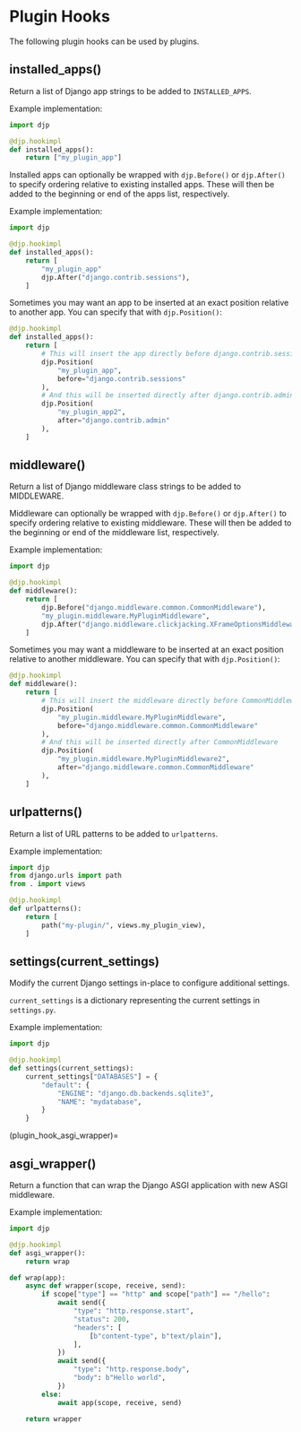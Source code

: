 # Plugin Hooks

The following plugin hooks can be used by plugins.

## installed_apps()

Return a list of Django app strings to be added to `INSTALLED_APPS`.

Example implementation:

```python
import djp

@djp.hookimpl
def installed_apps():
    return ["my_plugin_app"]
```

Installed apps can optionally be wrapped with `djp.Before()` or `djp.After()` to specify ordering relative to existing installed apps. These will then be added to the beginning or end of the apps list, respectively.

Example implementation: 

```python
import djp

@djp.hookimpl
def installed_apps():
    return [
        "my_plugin_app"
        djp.After("django.contrib.sessions"),
    ]
```

Sometimes you may want an app to be inserted at an exact position relative to another app. You can specify that with `djp.Position()`:

```python
@djp.hookimpl
def installed_apps():
    return [
        # This will insert the app directly before django.contrib.sessions
        djp.Position(
            "my_plugin_app",
            before="django.contrib.sessions"
        ),
        # And this will be inserted directly after django.contrib.admin
        djp.Position(
            "my_plugin_app2",
            after="django.contrib.admin"
        ),
    ]
```


## middleware()

Return a list of Django middleware class strings to be added to MIDDLEWARE.

Middleware can optionally be wrapped with `djp.Before()` or `djp.After()` to specify ordering relative to existing middleware. These will then be added to the beginning or end of the middleware list, respectively.

Example implementation:

```python
import djp

@djp.hookimpl
def middleware():
    return [
        djp.Before("django.middleware.common.CommonMiddleware"),
        "my_plugin.middleware.MyPluginMiddleware",
        djp.After("django.middleware.clickjacking.XFrameOptionsMiddleware")
    ]
```

Sometimes you may want a middleware to be inserted at an exact position relative to another middleware. You can specify that with `djp.Position()`:

```python
@djp.hookimpl
def middleware():
    return [
        # This will insert the middleware directly before CommonMiddleware
        djp.Position(
            "my_plugin.middleware.MyPluginMiddleware",
            before="django.middleware.common.CommonMiddleware"
        ),
        # And this will be inserted directly after CommonMiddleware
        djp.Position(
            "my_plugin.middleware.MyPluginMiddleware2",
            after="django.middleware.common.CommonMiddleware"
        ),
    ]
```

## urlpatterns()

Return a list of URL patterns to be added to `urlpatterns`.

Example implementation:

```python
import djp
from django.urls import path
from . import views

@djp.hookimpl
def urlpatterns():
    return [
        path("my-plugin/", views.my_plugin_view),
    ]
```

## settings(current_settings)

Modify the current Django settings in-place to configure additional settings.

`current_settings` is a dictionary representing the current settings in `settings.py`.

Example implementation:

```python
import djp

@djp.hookimpl
def settings(current_settings):
    current_settings["DATABASES"] = {
        "default": {
            "ENGINE": "django.db.backends.sqlite3",
            "NAME": "mydatabase",
        }
    }
```

(plugin_hook_asgi_wrapper)=
## asgi_wrapper()

Return a function that can wrap the Django ASGI application with new ASGI middleware.

Example implementation:

```python
import djp

@djp.hookimpl
def asgi_wrapper():
    return wrap

def wrap(app):
    async def wrapper(scope, receive, send):
        if scope["type"] == "http" and scope["path"] == "/hello":
            await send({
                "type": "http.response.start",
                "status": 200,
                "headers": [
                    [b"content-type", b"text/plain"],
                ],
            })
            await send({
                "type": "http.response.body",
                "body": b"Hello world",
            })
        else:
            await app(scope, receive, send)

    return wrapper
```
